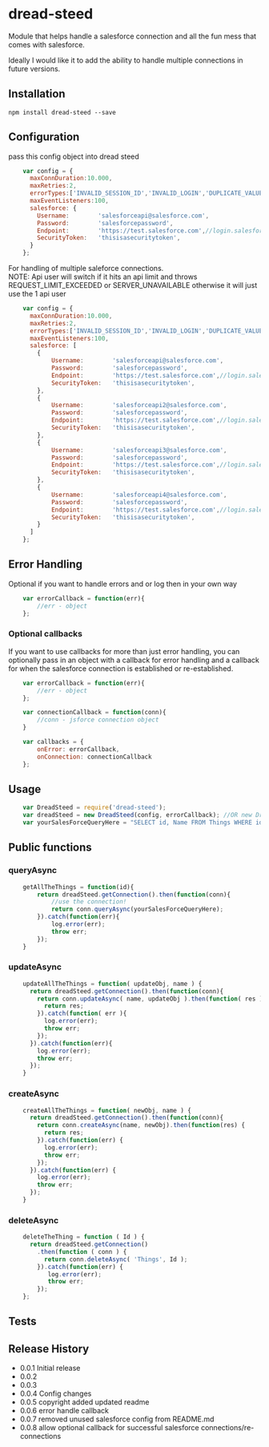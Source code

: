 # dread-steed

Module that helps handle a salesforce connection and all the fun mess that comes with salesforce.

Ideally I would like it to add the ability to handle multiple connections in future versions.
## Installation
    npm install dread-steed --save
## Configuration

pass this config object into dread steed

```javascript
    var config = {
      maxConnDuration:10.000,
      maxRetries:2,
      errorTypes:['INVALID_SESSION_ID','INVALID_LOGIN','DUPLICATE_VALUE','SERVER_UNAVAILABLE','REQUEST_LIMIT_EXCEEDED'],
      maxEventListeners:100,
      salesforce: {
        Username:        'salesforceapi@salesforce.com',
        Password:        'salesforcepassword',
        Endpoint:        'https://test.salesforce.com',//login.salesforce.com
        SecurityToken:   'thisisasecuritytoken',
      }
    };
```
For handling of multiple saleforce connections.  
NOTE: Api user will switch if it hits an api limit and throws REQUEST_LIMIT_EXCEEDED or SERVER_UNAVAILABLE 
otherwise it will just use the 1 api user

```javascript
    var config = {
      maxConnDuration:10.000,
      maxRetries:2,
      errorTypes:['INVALID_SESSION_ID','INVALID_LOGIN','DUPLICATE_VALUE','SERVER_UNAVAILABLE','REQUEST_LIMIT_EXCEEDED'],
      maxEventListeners:100,
      salesforce: [
        {
            Username:        'salesforceapi@salesforce.com',
            Password:        'salesforcepassword',
            Endpoint:        'https://test.salesforce.com',//login.salesforce.com
            SecurityToken:   'thisisasecuritytoken',
        },
        {
            Username:        'salesforceapi2@salesforce.com',
            Password:        'salesforcepassword',
            Endpoint:        'https://test.salesforce.com',//login.salesforce.com
            SecurityToken:   'thisisasecuritytoken',
        },
        {
            Username:        'salesforceapi3@salesforce.com',
            Password:        'salesforcepassword',
            Endpoint:        'https://test.salesforce.com',//login.salesforce.com
            SecurityToken:   'thisisasecuritytoken',
        },
        {
            Username:        'salesforceapi4@salesforce.com',
            Password:        'salesforcepassword',
            Endpoint:        'https://test.salesforce.com',//login.salesforce.com
            SecurityToken:   'thisisasecuritytoken',
        }
      ]
    };
```


## Error Handling

Optional if you want to handle errors and or log then in your own way

```javascript
    var errorCallback = function(err){
        //err - object
    };
```

### Optional callbacks


If you want to use callbacks for more than just error handling, you can optionally pass in an object with a callback for error handling and a callback for when the salesforce connection is established or re-established.

```javascript
    var errorCallback = function(err){
        //err - object
    };

    var connectionCallback = function(conn){
        //conn - jsforce connection object
    }

    var callbacks = {
        onError: errorCallback,
        onConnection: connectionCallback
    };
```


## Usage
```javascript
    var DreadSteed = require('dread-steed');
    var dreadSteed = new DreadSteed(config, errorCallback); //OR new DreadSteed(config, callbacks);
    var yourSalesForceQueryHere = "SELECT id, Name FROM Things WHERE id = '1' ";
```
## Public functions
### queryAsync
```javascript
    getAllTheThings = function(id){
        return dreadSteed.getConnection().then(function(conn){
            //use the connection!
            return conn.queryAsync(yourSalesForceQueryHere);
        }).catch(function(err){
            log.error(err);
            throw err;
        });
    }
```
### updateAsync
```javascript
    updateAllTheThings = function( updateObj, name ) {
      return dreadSteed.getConnection().then(function(conn){
        return conn.updateAsync( name, updateObj ).then(function( res ){
          return res;
        }).catch(function( err ){
          log.error(err);
          throw err;
        });
      }).catch(function(err){
        log.error(err);
        throw err;
      });
    }
```
### createAsync
```javascript
    createAllTheThings = function( newObj, name ) {
      return dreadSteed.getConnection().then(function(conn){
        return conn.createAsync(name, newObj).then(function(res) {
          return res;
        }).catch(function(err) {
          log.error(err);
          throw err;
        });
      }).catch(function(err) {
        log.error(err);
        throw err;
      });
    }
```

### deleteAsync
```javascript
    deleteTheThing = function ( Id ) {
      return dreadSteed.getConnection()
        .then(function ( conn ) {
          return conn.deleteAsync( 'Things', Id );
        }).catch(function(err) {
           log.error(err);
           throw err;
        });
    };
```

## Tests
## Release History
* 0.0.1 Initial release
* 0.0.2
* 0.0.3
* 0.0.4 Config changes
* 0.0.5 copyright added updated readme
* 0.0.6 error handle callback
* 0.0.7 removed unused salesforce config from README.md
* 0.0.8 allow optional callback for successful salesforce connections/re-connections